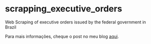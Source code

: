 # scrapping_executive_orders
Web Scraping of executive orders issued by the federal government in Brazil 

Para mais informações, cheque o post no meu blog [aqui](https://mribeirodantas.xyz/blog/index.php/2019/05/22/web-scraping-com-r-e-os-decretos-do-bolsonaro/).
